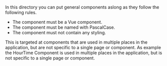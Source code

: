 In this directory you can put general components aslong as they follow the following rules.

- The component must be a Vue component.
- The component must be named with PascalCase.
- The component must not contain any styling.

This is targeted at components that are used in multiple places in the application, but are not specific to a single page or component.
As example the HourTime Component is used in multiple places in the application, but is not specific to a single page or component.
